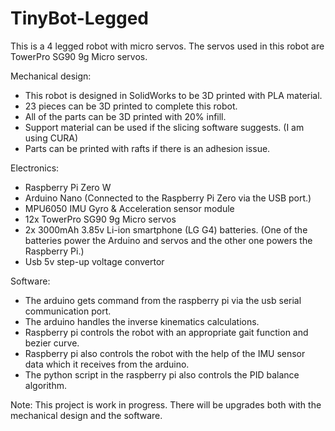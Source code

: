 # TinyBot-Legged

This is a 4 legged robot with micro servos. The servos used in this robot are TowerPro SG90 9g Micro servos.

Mechanical design:
- This robot is designed in SolidWorks to be 3D printed with PLA material.
- 23 pieces can be 3D printed to complete this robot.
- All of the parts can be 3D printed with 20% infill.
- Support material can be used if the slicing software suggests. (I am using CURA)
- Parts can be printed with rafts if there is an adhesion issue.

Electronics:
- Raspberry Pi Zero W
- Arduino Nano (Connected to the Raspberry Pi Zero via the USB port.)
- MPU6050 IMU Gyro & Acceleration sensor module
- 12x TowerPro SG90 9g Micro servos
- 2x 3000mAh 3.85v Li-ion smartphone (LG G4) batteries. (One of the batteries power the Arduino and servos and the other one powers the Raspberry Pi.)
- Usb 5v step-up voltage convertor

Software:
- The arduino gets command from the raspberry pi via the usb serial communication port.
- The arduino handles the inverse kinematics calculations.
- Raspberry pi controls the robot with an appropriate gait function and bezier curve.
- Raspberry pi also controls the robot with the help of the IMU sensor data which it receives from the arduino.
- The python script in the raspberry pi also controls the PID balance algorithm.

Note: This project is work in progress. There will be upgrades both with the mechanical design and the software.
